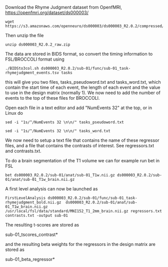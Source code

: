 Download the Rhyme Judgment dataset from OpenfMRI, https://openfmri.org/dataset/ds000003/

```
wget https://s3.amazonaws.com/openneuro/ds000003/ds000003_R2.0.2/compressed/ds000003_R2.0.2_raw.zip
```

Then unzip the file

```
unzip ds000003_R2.0.2_raw.zip
```

The data are stored in BIDS format, so convert the timing information to FSL/BROCCOLI format using

```
./BIDSto3col.sh ds000003_R2.0.2/sub-01/func/sub-01_task-rhymejudgment_events.tsv tasks
```

this will give you two files, tasks_pseudoword.txt and tasks_word.txt, which contain the start time of each event, the length of each event
and the value to use in the design matrix (normally 1). We now need to add the number of events to the top of these files for BROCCOLI. 

Open each file in a text editor and add "NumEvents 32" at the top, or in Linux do 

```
sed -i "1s/^/NumEvents 32 \n\n/" tasks_pseudoword.txt

sed -i "1s/^/NumEvents 32 \n\n/" tasks_word.txt
```

We now need to setup a text file that contains the name of these regressor files, and a file that contains the contrasts of interest. See regressors.txt and contrasts.txt.

To do a brain segmentation of the T1 volume we can for example run bet in FSL

```
bet ds000003_R2.0.2/sub-01/anat/sub-01_T1w.nii.gz ds000003_R2.0.2/sub-01/anat/sub-01_T1w_brain.nii.gz
```

A first level analysis can now be launched as

```
FirstLevelAnalysis ds000003_R2.0.2/sub-01/func/sub-01_task-rhymejudgment_bold.nii.gz  ds000003_R2.0.2/sub-01/anat/sub-01_T1w_brain.nii.gz /usr/local/fsl/data/standard/MNI152_T1_2mm_brain.nii.gz regressors.txt contrasts.txt -output sub-01
```

The resulting t-scores are stored as

sub-01_tscores_contrast*

and the resulting beta weights for the regressors in the design matrix are stored as

sub-01_beta_regressor*

